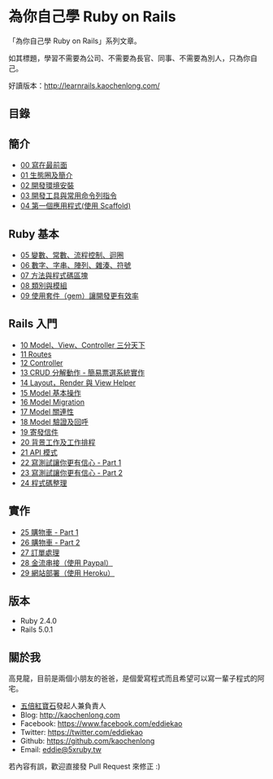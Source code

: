 # 為你自己學 Ruby on Rails

「為你自己學 Ruby on Rails」系列文章。

如其標題，學習不需要為公司、不需要為長官、同事、不需要為別人，只為你自己。

好讀版本：http://learnrails.kaochenlong.com/

## 目錄

## 簡介

- [00 寫在最前面](/chapters/00-about.html)
- [01 生態圈及簡介](/chapters/01-ecosystem-and-introduction.html)
- [02 開發環境安裝](/chapters/02-environment-setup.html)
- [03 開發工具與常用命令列指令](/chapters/03-command-line-tools.html)
- [04 第一個應用程式(使用 Scaffold)](/chapters/04-your-first-rails-application.html)

## Ruby 基本

- [05 變數、常數、流程控制、迴圈](/chapters/05-ruby-basic-1.html)
- [06 數字、字串、陣列、雜湊、符號](/chapters/06-ruby-basic-2.html)
- [07 方法與程式碼區塊](/chapters/07-ruby-basic-3.html)
- [08 類別與模組](/chapters/08-ruby-basic-4.html)
- [09 使用套件（gem）讓開發更有效率](/chapters/09-using-gems.html)

## Rails 入門

- [10 Model、View、Controller 三分天下](/chapters/10-mvc.html)
- [11 Routes](/chapters/11-routes.html)
- [12 Controller](/chapters/12-controllers.html)
- [13 CRUD 分解動作 - 簡易票選系統實作](/chapters/13-crud.htlm)
- [14 Layout，Render 與 View Helper](/chapters/14-layout-render-and-view-helper.html)
- [15 Model 基本操作](/chapters/15-model-basic.html)
- [16 Model Migration](/chapters/16-model-migration.html)
- [17 Model 關連性](/chapters/17-model-relationship.html)
- [18 Model 驗證及回呼](/chapters/18-model-validation-and-callback.html)
- [19 寄發信件](/chapters/19-send-email.html)
- [20 背景工作及工作排程](/chapters/20-background-job.html)
- [21 API 模式](/chapters/21-api-mode.html)
- [22 寫測試讓你更有信心 - Part 1](/chapters/22-testing-with-rspec-part-1.html)
- [23 寫測試讓你更有信心 - Part 2](/chapters/23-testing-with-rspec-part-2.html)
- [24 程式碼整理](/chapters/24-organize-your-code.html)

## 實作

- [25 購物車 - Part 1](/chapters/25-shopping-cart-part-1.html)
- [26 購物車 - Part 2](/chapters/26-shopping-cart-part-2.html)
- [27 訂單處理](/chapters/27-order.html)
- [28 金流串接（使用 Paypal）](/chapters/28-payment.html)
- [29 網站部署（使用 Heroku）](/chapters/29-deployment.html)

## 版本

- Ruby 2.4.0
- Rails 5.0.1

## 關於我

高見龍，目前是兩個小朋友的爸爸，是個愛寫程式而且希望可以寫一輩子程式的阿宅。

* [五倍紅寶石](https://5xruby.tw)發起人兼負責人
* Blog: <http://kaochenlong.com>
* Facebook: <https://www.facebook.com/eddiekao>
* Twitter: <https://twitter.com/eddiekao>
* Github: <https://github.com/kaochenlong>
* Email: eddie@5xruby.tw

若內容有誤，歡迎直接發 Pull Request 來修正 :)

